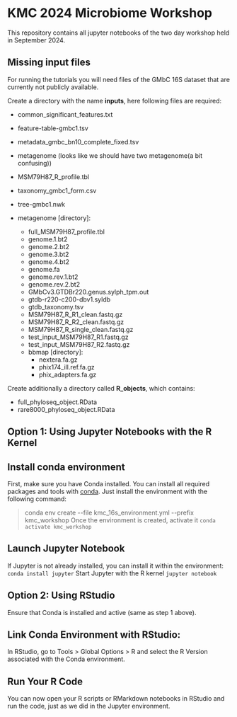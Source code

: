 # KMC 2024 Microbiome Workshop

This repository contains all jupyter notebooks of the two day workshop held in September 2024.

## Missing input files
For running the tutorials you will need files of the GMbC 16S dataset that are currently not publicly available.

Create a directory with the name **inputs**, here following files are required:
* common_significant_features.txt
* feature-table-gmbc1.tsv
* metadata_gmbc_bn10_complete_fixed.tsv
* metagenome (looks like we should have two metagenome(a bit confusing))
* MSM79H87_R_profile.tbl
* taxonomy_gmbc1_form.csv
* tree-gmbc1.nwk

* metagenome [directory]:

  * full_MSM79H87_profile.tbl
  * genome.1.bt2
  * genome.2.bt2
  * genome.3.bt2
  * genome.4.bt2
  * genome.fa
  * genome.rev.1.bt2
  * genome.rev.2.bt2
  * GMbCv3.GTDBr220.genus.sylph_tpm.out
  * gtdb-r220-c200-dbv1.syldb
  * gtdb_taxonomy.tsv
  * MSM79H87_R_R1_clean.fastq.gz
  * MSM79H87_R_R2_clean.fastq.gz
  * MSM79H87_R_single_clean.fastq.gz
  * test_input_MSM79H87_R1.fastq.gz
  * test_input_MSM79H87_R2.fastq.gz
  * bbmap [directory]:
    * nextera.fa.gz
    * phix174_ill.ref.fa.gz
    * phix_adapters.fa.gz

Create additionally a directory called **R_objects**, which contains:
* full_phyloseq_object.RData
* rare8000_phyloseq_object.RData

## Option 1: Using Jupyter Notebooks with the R Kernel

## Install conda environment

First, make sure you have Conda installed. 
You can install all required packages and tools with [conda](https://docs.conda.io/projects/conda/en/latest/user-guide/install/linux.html).
Just install the environment with the following command: 
> conda env create --file kmc_16s_environment.yml --prefix kmc_workshop
> Once the environment is created, activate it
> `conda activate kmc_workshop`

## Launch Jupyter Notebook
If Jupyter is not already installed, you can install it within the environment:
`conda install jupyter`
Start Jupyter with the R kernel
`jupyter notebook`

## Option 2: Using RStudio

Ensure that Conda is installed and active (same as step 1 above).

## Link Conda Environment with RStudio:

In RStudio, go to Tools > Global Options > R and select the R Version associated with the Conda environment. 

## Run Your R Code
You can now open your R scripts or RMarkdown notebooks in RStudio and run the code, just as we did in the Jupyter environment.


